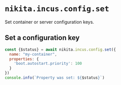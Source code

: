 
# `nikita.incus.config.set`

Set container or server configuration keys.

## Set a configuration key

```js
const {$status} = await nikita.incus.config.set({
  name: "my-container",
  properties: {
    'boot.autostart.priority': 100
  }
})
console.info(`Property was set: ${$status}`)
```
